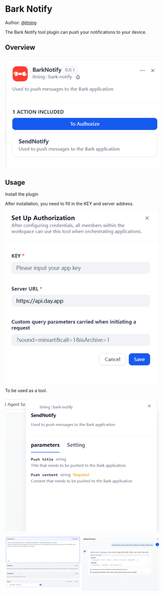 # Bark Notify

Author: [@itning](https://github.com/itning)

The Bark Notify tool plugin can push your notifications to your device.

## Overview

![Overview](./_assets/a.png)

## Usage

Install the plugin

After installation, you need to fill in the KEY and server address.

![Setup](./_assets/b.png)

To be used as a tool.

![Use1](./_assets/c.png)

![Use2](./_assets/d.png)